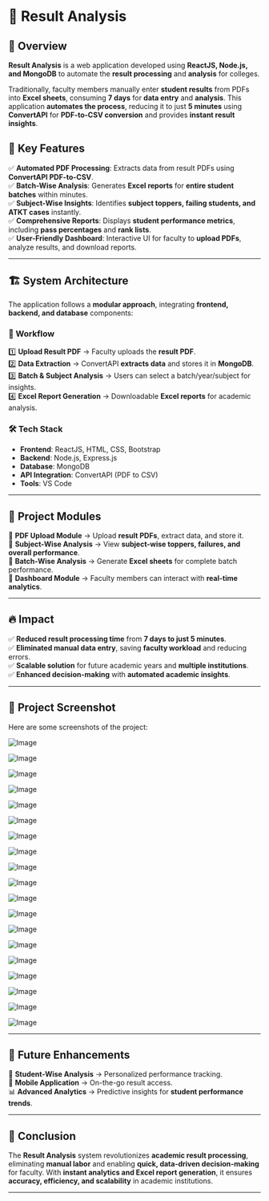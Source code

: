 # 📌 Result Analysis  

## 🚀 Overview  
**Result Analysis** is a web application developed using **ReactJS, Node.js, and MongoDB** to automate the **result processing** and **analysis** for colleges.  

Traditionally, faculty members manually enter **student results** from PDFs into **Excel sheets**, consuming **7 days** for **data entry** and **analysis**. This application **automates the process**, reducing it to just **5 minutes** using **ConvertAPI** for **PDF-to-CSV conversion** and provides **instant result insights**.  

## 🎯 Key Features  
✅ **Automated PDF Processing**: Extracts data from result PDFs using **ConvertAPI PDF-to-CSV**.  
✅ **Batch-Wise Analysis**: Generates **Excel reports** for **entire student batches** within minutes.  
✅ **Subject-Wise Insights**: Identifies **subject toppers, failing students, and ATKT cases** instantly.  
✅ **Comprehensive Reports**: Displays **student performance metrics**, including **pass percentages** and **rank lists**.  
✅ **User-Friendly Dashboard**: Interactive UI for faculty to **upload PDFs**, analyze results, and download reports.  

---  

## 🏗️ System Architecture  
The application follows a **modular approach**, integrating **frontend, backend, and database** components:  

### 📌 Workflow  
1️⃣ **Upload Result PDF** → Faculty uploads the **result PDF**.  
2️⃣ **Data Extraction** → ConvertAPI **extracts data** and stores it in **MongoDB**.  
3️⃣ **Batch & Subject Analysis** → Users can select a batch/year/subject for insights.  
4️⃣ **Excel Report Generation** → Downloadable **Excel reports** for academic analysis.  

### 🛠️ Tech Stack  
- **Frontend**: ReactJS, HTML, CSS, Bootstrap  
- **Backend**: Node.js, Express.js  
- **Database**: MongoDB  
- **API Integration**: ConvertAPI (PDF to CSV)  
- **Tools**: VS Code  

---  

## 📂 Project Modules  
🔹 **PDF Upload Module** → Upload **result PDFs**, extract data, and store it.  
🔹 **Subject-Wise Analysis** → View **subject-wise toppers, failures, and overall performance**.  
🔹 **Batch-Wise Analysis** → Generate **Excel sheets** for complete batch performance.  
🔹 **Dashboard Module** → Faculty members can interact with **real-time analytics**.  

---  

## 🔥 Impact  
✅ **Reduced result processing time** from **7 days to just 5 minutes**.  
✅ **Eliminated manual data entry**, saving **faculty workload** and reducing errors.  
✅ **Scalable solution** for future academic years and **multiple institutions**.  
✅ **Enhanced decision-making** with **automated academic insights**.  

---  
## 📸 Project Screenshot
Here are some screenshots of the project:  

![Image](https://github.com/user-attachments/assets/e26defa4-5183-496a-9983-ac115d0c8a6c)

![Image](https://github.com/user-attachments/assets/09dca851-788c-48aa-849c-4573e523f5c9)

![Image](https://github.com/user-attachments/assets/8f60f44f-a957-4240-bf94-c998311b43a1)

![Image](https://github.com/user-attachments/assets/fd923471-0193-4325-8150-1880ed0edca7)

![Image](https://github.com/user-attachments/assets/a82b740b-0fd1-4504-96d9-d1a65784c14c)

![Image](https://github.com/user-attachments/assets/d9d478f4-43d6-49be-bfe3-52011486a9f8)

![Image](https://github.com/user-attachments/assets/1a7faaf5-60da-4a1b-add0-6e27ccdea7ad)

![Image](https://github.com/user-attachments/assets/40e88115-ff29-4913-b538-e89e78b930c1)

![Image](https://github.com/user-attachments/assets/66d92e23-20a1-4ca5-b7ab-224c45f19d6c)

![Image](https://github.com/user-attachments/assets/4ad0fce2-985b-442c-83cd-26a835329e03)

![Image](https://github.com/user-attachments/assets/2fd5b4ea-62e8-4572-8dae-d957e8e215e5)

![Image](https://github.com/user-attachments/assets/beb3f3f2-9d5b-41c0-ba46-20d527e4e691)

![Image](https://github.com/user-attachments/assets/ea33dbad-7f05-426a-8c46-e353b78e3527)

![Image](https://github.com/user-attachments/assets/b97f15b2-f102-4aed-b058-2b4818e6f092)

![Image](https://github.com/user-attachments/assets/32234a87-0d78-4b6f-a586-c8de09033fb2)

![Image](https://github.com/user-attachments/assets/267fd4ff-3d7a-4664-80c7-3aeae5f258ad)

![Image](https://github.com/user-attachments/assets/0df9dfa2-b986-4fc6-9a1e-334a6a59eb73)

![Image](https://github.com/user-attachments/assets/eddec455-85c2-4f57-b141-da6a479f6dec)

![Image](https://github.com/user-attachments/assets/c7e81a6c-0cb6-469d-8d54-7f231e34899c)

---
## 🔮 Future Enhancements  
🚀 **Student-Wise Analysis** → Personalized performance tracking.  
📱 **Mobile Application** → On-the-go result access.  
📊 **Advanced Analytics** → Predictive insights for **student performance trends**.  

---  

## 📜 Conclusion  
The **Result Analysis** system revolutionizes **academic result processing**, eliminating **manual labor** and enabling **quick, data-driven decision-making** for faculty. With **instant analytics and Excel report generation**, it ensures **accuracy, efficiency, and scalability** in academic institutions.  

---  

